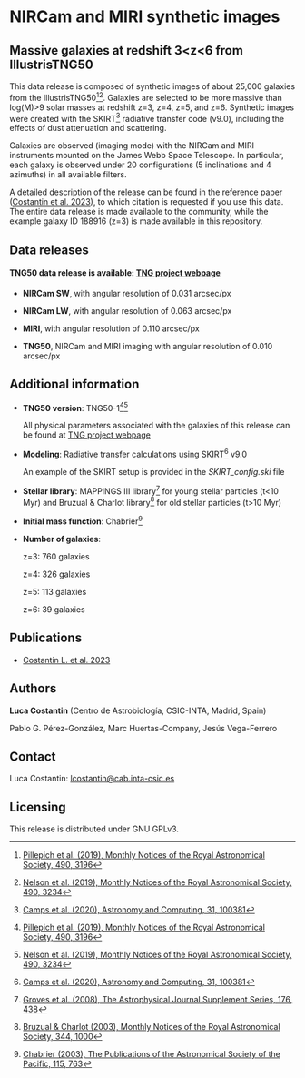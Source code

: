 # NIRCam and MIRI synthetic images

## Massive galaxies at redshift 3<z<6 from IllustrisTNG50

This data release is composed of synthetic images of about 25,000 galaxies from the IllustrisTNG50[^1][^2]. Galaxies are selected to be more massive than log(M)>9 solar masses at redshift z=3, z=4, z=5, and z=6. Synthetic images were created with the SKIRT[^3] radiative transfer code (v9.0), including the effects of dust attenuation and scattering. 

Galaxies are observed (imaging mode) with the NIRCam and MIRI instruments mounted on the James Webb Space Telescope. In particular, each galaxy is observed under 20 configurations (5 inclinations and 4 azimuths) in all available filters. 

A detailed description of the release can be found in the reference paper ([Costantin et al. 2023](https://ui.adsabs.harvard.edu/abs/2022arXiv220800007C/abstract)), to which citation is requested if you use this data. The entire data release is made available to the community, while the example galaxy ID 188916 (z=3) is made available in this repository.
 
## Data releases

#### TNG50 data release is available: **[TNG project webpage](https://www.tng-project.org/costantin22)**

* **NIRCam SW**, with angular resolution of 0.031 arcsec/px

* **NIRCam LW**, with angular resolution of 0.063 arcsec/px

* **MIRI**, with angular resolution of 0.110 arcsec/px

* **TNG50**, NIRCam and MIRI imaging with angular resolution of 0.010 arcsec/px


## Additional information

* **TNG50 version**: TNG50-1[^1][^2]

   All physical parameters associated with the galaxies of this release can be found at [TNG project webpage](https://www.tng-project.org/data/docs/specifications/)

* **Modeling**: Radiative transfer calculations using SKIRT[^3] v9.0  
   
   An example of the SKIRT setup is provided in the *SKIRT_config.ski* file

* **Stellar library**: MAPPINGS III library[^4] for young stellar particles (t<10 Myr) and Bruzual & Charlot library[^5] for old stellar particles (t>10 Myr)

* **Initial mass function**: Chabrier[^6]

* **Number of galaxies**:

   z=3: 760 galaxies

   z=4: 326 galaxies

   z=5: 113 galaxies

   z=6: 39 galaxies
## Publications

* [Costantin L. et al. 2023](https://ui.adsabs.harvard.edu/abs/2022arXiv220800007C/abstract)

## Authors

**Luca Costantin** (Centro de Astrobiología, CSIC-INTA, Madrid, Spain)

Pablo G. Pérez-González, Marc Huertas-Company, Jesús Vega-Ferrero
 
## Contact

Luca Costantin: lcostantin@cab.inta-csic.es

## Licensing

This release is distributed under GNU GPLv3.

[^1]: [Pillepich et al. (2019), Monthly Notices of the Royal Astronomical Society, 490, 3196](https://ui.adsabs.harvard.edu/abs/2019MNRAS.490.3196P/abstract)
[^2]: [Nelson et al. (2019), Monthly Notices of the Royal Astronomical Society, 490, 3234](https://ui.adsabs.harvard.edu/abs/2019MNRAS.490.3234N/abstract)
[^3]: [Camps et al. (2020), Astronomy and Computing, 31, 100381](https://ui.adsabs.harvard.edu/abs/2020A%26C....3100381C/abstract)
[^4]: [Groves et al. (2008), The Astrophysical Journal Supplement Series, 176, 438](https://ui.adsabs.harvard.edu/abs/2008ApJS..176..438G/abstract)
[^5]: [Bruzual & Charlot (2003), Monthly Notices of the Royal Astronomical Society, 344, 1000](https://ui.adsabs.harvard.edu/abs/2003MNRAS.344.1000B/abstract)
[^6]: [Chabrier (2003), The Publications of the Astronomical Society of the Pacific, 115, 763](https://ui.adsabs.harvard.edu/abs/2003PASP..115..763C/abstract)

